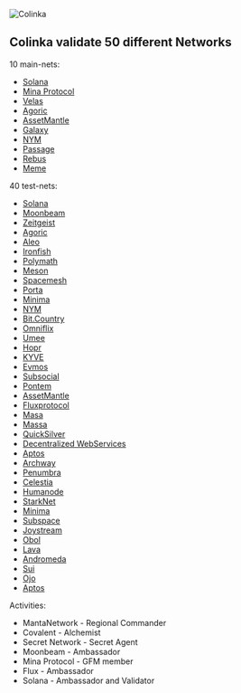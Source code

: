 ![Colinka](https://user-images.githubusercontent.com/38581319/127103374-84ef15b3-0999-4073-bd53-2a8cd31a19f3.png)

## Colinka validate 50 different Networks

10 main-nets: <br />
- [Solana](https://www.validators.app/validators/mainnet/8QLfmTYxnws98ogFfxdpvRSfSR7U9HLcighZHNfFNQwT)
- [Mina Protocol](https://minaexplorer.com/wallet/B62qno46y6XVMCANMW6YtHdqAzLapeSxwX6jGoKUx5htpnrXkcz1EYR)
- [Velas](https://velasvalidators.com/96isFFVKbaEsdMgHnBGwaifSiuxF2DjnPMGURbHyrHrC)
- [Agoric](https://main.explorer.agoric.net/validator/agoricvaloper1llcs6xwp6gdv4t2krmyupfjjr0xyuwk9npyhzs)
- [AssetMantle](https://assetmantle.explorers.guru/validator/mantlevaloper1907n5d2xwy3av597y6347dsc2ktpl2d9uskpsf)
- [Galaxy](https://explorer.postcapitalist.io/galaxy/staking/galaxyvaloper1h9n94zezpupvejarv0yfm5783xfpzuvzu4da72)
- [NYM](https://mixnet.explorers.guru/mixnode/EW4w94rZBBhrH1eiwuAbySGWkmQ3kaviRqwE1PW5VY85)
- [Passage](https://www.skynetexplorers.com/passage/staking/pasgvaloper17yvc8wyvrwgk4j52dxagaf96akq4znu0rjjh3e)
- [Rebus](https://rebus.explorers.guru/validator/rebusvaloper1ham7afp4h2za7nzmclkay62nv2tutsk028vcn3)
- [Meme](https://ping.pub/meme/staking/memevaloper1g3pqepvuwmwe3whswpgu5fjs0sp9pshua5kkq6)

40 test-nets: <br />

- [Solana](https://www.validators.app/?q=9tbzUabDi5D62Kkpd6oQs9r28Ts7TFJHLvx3pFJshZRA&network=testnet&order=&refresh=&commit=Search)
- [Moonbeam](https://telemetry.polkadot.io/#list/Moonbase%20Alpha)
- [Zeitgeist](https://telemetry.polkadot.io/#list/Zeitgeist%20Battery%20Park)
- [Agoric](https://testnet.explorer.agoric.net/validator/agoricvaloper1kn328ztnhveulpk0hf8t0z5dhuj8ytekhldgxl)
- [Aleo](https://www.aleo.org/)
- [Ironfish](https://ironfish.network/)
- [Polymath](https://polymath.network/)
- [Meson](https://meson.network/)
- [Spacemesh](https://spacemesh.io/)
- [Porta](https://porta.network/)
- [Minima](https://minima.global/)
- [NYM](https://nodes.guru/nym/mixnodecheck?q=hal1sandvvcktrkp3hdptm0wwqmm5ekw47x6l6nv4p)
- [Bit.Country](https://telemetry.polkadot.io/#list/Bit.Country%20Tewai%20Chain)
- [Omniflix](https://explorer.omniflix.network/validator/omniflixvaloper152aapd503ne9nf3pd2nzt6a47fekngs7j8qa0z)
- [Umee](https://explorer-umee.nodes.guru/validator/umeevaloper160q6m7nhck6zdw66v999us9zqun5z9vlrzxfqy)
- [Hopr](https://hoprnet.org/ru)
- [KYVE](https://app.kyve.network/pool/0xbBBfbE9A731634eDdf84C67A106CEE1F981F3f7e/accounts)
- [Evmos](https://evmos.dev/)
- [Subsocial](https://subsocial.network/)
- [Pontem](https://pontem.network/)
- [AssetMantle](https://assetmantle.one/)
- [Fluxprotocol](https://www.fluxprotocol.org/)
- [Masa](https://masa.finance/)
- [Massa](https://massa.net/)
- [QuickSilver](https://quicksilver.zone/)
- [Decentralized WebServices](https://deweb.services/)
- [Aptos](https://aptoslabs.com/)
- [Archway](https://archway.io/ru/)
- [Penumbra](https://penumbra.zone/)
- [Celestia](https://celestia.org/)
- [Humanode](https://humanode.io/)
- [StarkNet](https://starknet.io/)
- [Minima](https://www.minima.global/)
- [Subspace](https://subspace.network/)
- [Joystream](https://www.joystream.org/)
- [Obol](https://obol.tech/)
- [Lava](https://lavanet.xyz/)
- [Andromeda](https://andromedaprotocol.io/)
- [Sui](https://sui.io/)
- [Ojo](https://ojo.network/)
- [Aptos](https://aptoslabs.com/)

Activities: <br />
- MantaNetwork - Regional Commander
- Covalent - Alchemist
- Secret Network - Secret Agent
- Moonbeam - Ambassador
- Mina Protocol - GFM member
- Flux - Ambassador
- Solana - Ambassador and Validator
